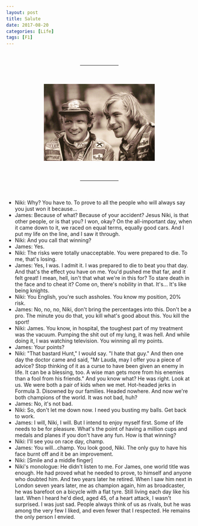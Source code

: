 ```yaml
---
layout: post
title: Salute
date: 2017-08-20
categories: [Life]
tags: [F1]
---
```


<hr style="margin: 50px 200px;">

<div style="width: 300px; margin-left: auto; margin-right: auto;"><img src="/assets/img/blogs/20170820-01.jpg" width="300px"/></div>

<hr style="margin: 50px 200px;">

- Niki: Why? You have to. To prove to all the people who will always say you just won it because...
- James: Because of what? Because of your accident? Jesus Niki, is that other people, or is that you? I won, okay? On the all-important day, when it came down to it, we raced on equal terms, equally good cars. And I put my life on the line, and I saw it through.
- Niki: And you call that winning?
- James: Yes.
- Niki: The risks were totally unacceptable. You were prepared to die. To me, that's losing.
- James: Yes, I was. I admit it. I was prepared to die to beat you that day. And that's the effect you have on me. You'd pushed me that far, and it felt great! I mean, hell, isn't that what we're in this for? To stare death in the face and to cheat it? Come on, there's nobility in that. It's... It's like being knights.
- Niki: You English, you're such assholes. You know my position, 20% risk.
- James: No, no, no, Niki, don't bring the percentages into this. Don't be a pro. The minute you do that, you kill what's good about this. You kill the sport!
- Niki: James. You know, in hospital, the toughest part of my treatment was the vacuum. Pumping the shit out of my lung, it was hell. And while doing it, I was watching television.  You winning all my points.
- James: Your points?
- Niki: "That bastard Hunt," I would say. "I hate that guy." And then one day the doctor came and said, "Mr Lauda, may I offer you a piece of advice? Stop thinking of it as a curse to have been given an enemy in life. It can be a blessing, too. A wise man gets more from his enemies than a fool from his friends." And you know what? He was right. Look at us. We were both a pair of kids when we met. Hot-headed jerks in Formula 3. Disowned by our families. Headed nowhere. And now we're both champions of the world. It was not bad, huh?
- James: No, it's not bad.
- Niki: So, don't let me down now. I need you busting my balls. Get back to work.
- James: I will, Niki, I will. But I intend to enjoy myself first. Some of life needs to be for pleasure. What's the point of having a million cups and medals and planes if you don't have any fun. How is that winning?
- Niki: I'll see you on race day, champ.
- James: You will...champ. You look good, Niki. The only guy to have his face burnt off and it be an improvement.
- Niki: [Smile and a middle finger]
- Niki's monologue: He didn't listen to me. For James, one world title was enough. He had proved what he needed to prove, to himself and anyone who doubted him. And two years later he retired. When I saw him next in London seven years later, me as champion again, him as broadcaster, he was barefoot on a bicycle with a flat tyre. Still living each day like his last. When I heard he'd died, aged 45, of a heart attack, I wasn't surprised. I was just sad. People always think of us as rivals, but he was among the very few I liked, and even fewer that I respected. He remains the only person I envied.
